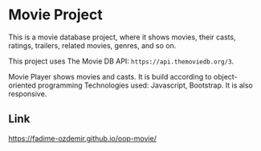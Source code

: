 # Movie Project
This is a movie database project, where it shows movies, their casts, ratings, trailers, related movies, genres, and so on.

This project uses The Movie DB API: `https://api.themoviedb.org/3`. 

Movie Player shows movies and casts. It is build according to object-oriented programming
Technologies used: Javascript, Bootstrap. It is also responsive.

## Link
https://fadime-ozdemir.github.io/oop-movie/
